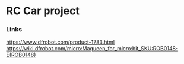 # RC Car project



### Links
https://www.dfrobot.com/product-1783.html
https://wiki.dfrobot.com/micro:Maqueen_for_micro:bit_SKU:ROB0148-E(ROB0148)
